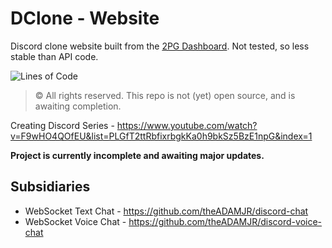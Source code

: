 # DClone - Website
Discord clone website built from the [2PG Dashboard](https://github.com/twopg/Dashboard).
Not tested, so less stable than API code.

![Lines of Code](https://img.shields.io/tokei/lines/github/d-clone/Website?color=46828d&style=for-the-badge)

> © All rights reserved. This repo is not (yet) open source, and is awaiting completion.

Creating Discord Series - https://www.youtube.com/watch?v=F9wHO4QOfEU&list=PLGfT2ttRbfixrbgkKa0h9bkSz5BzE1npG&index=1

**Project is currently incomplete and awaiting major updates.**

## Subsidiaries
+ WebSocket Text Chat - https://github.com/theADAMJR/discord-chat
+ WebSocket Voice Chat - https://github.com/theADAMJR/discord-voice-chat